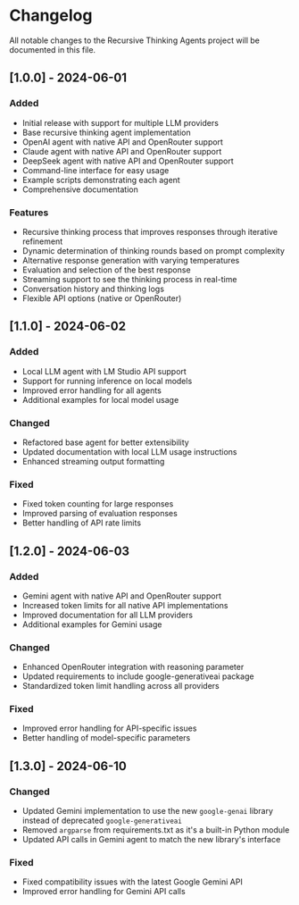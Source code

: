 # Changelog

All notable changes to the Recursive Thinking Agents project will be documented in this file.

## [1.0.0] - 2024-06-01

### Added
- Initial release with support for multiple LLM providers
- Base recursive thinking agent implementation
- OpenAI agent with native API and OpenRouter support
- Claude agent with native API and OpenRouter support
- DeepSeek agent with native API and OpenRouter support
- Command-line interface for easy usage
- Example scripts demonstrating each agent
- Comprehensive documentation

### Features
- Recursive thinking process that improves responses through iterative refinement
- Dynamic determination of thinking rounds based on prompt complexity
- Alternative response generation with varying temperatures
- Evaluation and selection of the best response
- Streaming support to see the thinking process in real-time
- Conversation history and thinking logs
- Flexible API options (native or OpenRouter)

## [1.1.0] - 2024-06-02

### Added
- Local LLM agent with LM Studio API support
- Support for running inference on local models
- Improved error handling for all agents
- Additional examples for local model usage

### Changed
- Refactored base agent for better extensibility
- Updated documentation with local LLM usage instructions
- Enhanced streaming output formatting

### Fixed
- Fixed token counting for large responses
- Improved parsing of evaluation responses
- Better handling of API rate limits

## [1.2.0] - 2024-06-03

### Added
- Gemini agent with native API and OpenRouter support
- Increased token limits for all native API implementations
- Improved documentation for all LLM providers
- Additional examples for Gemini usage

### Changed
- Enhanced OpenRouter integration with reasoning parameter
- Updated requirements to include google-generativeai package
- Standardized token limit handling across all providers

### Fixed
- Improved error handling for API-specific issues
- Better handling of model-specific parameters

## [1.3.0] - 2024-06-10

### Changed
- Updated Gemini implementation to use the new `google-genai` library instead of deprecated `google-generativeai`
- Removed `argparse` from requirements.txt as it's a built-in Python module
- Updated API calls in Gemini agent to match the new library's interface

### Fixed
- Fixed compatibility issues with the latest Google Gemini API
- Improved error handling for Gemini API calls
